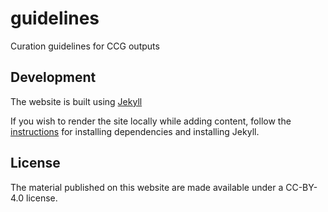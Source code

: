 # guidelines
Curation guidelines for CCG outputs


## Development

The website is built using [Jekyll](https://jekyllrb.com/)

If you wish to render the site locally while adding content,
follow the [instructions](https://jekyllrb.com/docs/installation/)
for installing dependencies and installing Jekyll.

## License

The material published on this website are made available under a CC-BY-4.0 license.